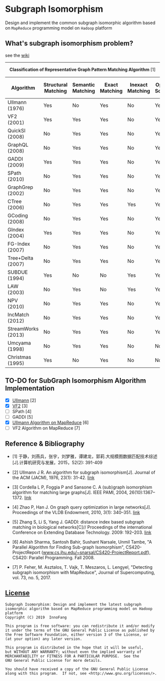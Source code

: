 # Subgraph Isomorphism

Design and implement the common subgraph isomorphic algorithm based on `MapReduce` programming model on `Hadoop` platform

## What's subgraph isomorphism problem?

see the [wiki](https://en.wikipedia.org/wiki/Subgraph_isomorphism_problem)

---

<div align="center">

<strong>Classification of Representative Graph Pattern Matching Algorithm</strong> [1]

</div>

| Algorithm | Structural Matching | Semantic Matching |  Exact Matching | Inexact Matching | Optimal Solution | Approximate Solution | Static Graph Matching | Dynamic Graph Matching |
| - | - | - | - | - | - | - | - | - |
| Ullmann <br/> (1976)      | Yes | No  | Yes | No  | Yes | No  | Yes | No  |
| VF2 <br/> (2001)          | Yes | Yes | Yes | No  | Yes | No  | Yes | No  |
| QuickSI <br/> (2008)      | No  | Yes | Yes | No  | Yes | No  | Yes | No  |
| GraphQL <br/> (2008)      | No  | Yes | Yes | No  | Yes | No  | Yes | No  |
| GADDI <br/> (2009)        | Yes | Yes | Yes | No  | Yes | No  | Yes | No  |
| SPath <br/> (2010)        | No  | Yes | Yes | No  | Yes | No  | Yes | No  |
| GraphGrep <br/> (2002)    | No  | Yes | Yes | No  | Yes | No  | Yes | Yes |
| CTree <br/> (2006)        | No  | Yes | Yes | Yes | Yes | No  | Yes | No  |
| GCoding <br/> (2008)      | No  | Yes | Yes | No  | Yes | No  | Yes | No  |
| GIndex <br/> (2004)       | Yes | Yes | Yes | No  | Yes | No  | Yes | No  |
| FG-Index <br/> (2007)     | No  | Yes | Yes | No  | Yes | No  | Yes | No  |
| Tree+Delta <br/> (2007)   | No  | Yes | Yes | No  | Yes | No  | Yes | No  |
| SUBDUE <br/> (1994)       | Yes | No  | No  | Yes | Yes | No  | Yes | No  |
| LAW <br/> (2003)          | No  | Yes | No  | Yes | Yes | No  | Yes | No  |
| NPV <br/> (2010)          | No  | Yes | Yes | No  | Yes | No  | Yes | Yes |
| IncMatch <br/> (2012)     | No  | Yes | Yes | No  | Yes | No  | Yes | Yes |
| StreamWorks <br/> (2013)  | No  | Yes | Yes | No  | Yes | No  | No  | Yes |
| Umcyama <br/> (1998)      | No  | Yes | Yes | No  | No  | Yes | Yes | No  |
| Christmas <br/> (1995)    | Yes | No  | Yes | No  | No  | Yes | Yes | No  |

## TO-DO for SubGraph Isomorphism Algorithm Implementation

 + [x] [Ullmann](./src/main/java/io/github/innofang/algorithm/impl/Ullmann.java) [2]
 + [x] [VF2](./src/main/java/io/github/innofang/algorithm/impl/VF2.java) [3]
 + [ ] SPath [4]
 + [ ] GADDI [5]
 + [x] [Ullmann Algorithm on MapReduce](./mapreduce/src/main/java/io/github/innofang/ullmann) [6]
 + [ ] VF2 Algorithm on MapReduce [7]
 
## Reference & Bibliography

 + [1] 于静，刘燕兵，张宇，刘梦雅，谭建龙，郭莉.大规模图数据匹配技术综述[J].计算机研究与发展，2015，52(2): 391-409

 + [2] Ullmann J R. An algorithm for subgraph isomorphism[J]. Journal of the ACM (JACM), 1976, 23(1): 31-42. [link](https://www.cs.bgu.ac.il/~dinitz/Course/SS-12/Ullman_Algorithm.pdf)

 + [3] Cordella L P, Foggia P and Sansone C. A (sub)graph isomorphism algorithm for matching large graphs[J]. IEEE PAMI, 2004, 26(10):1367–1372. [link](https://ieeexplore.ieee.org/document/1323804?arnumber=1323804&tag=1)

 + [4] Zhao P, Han J. On graph query optimization in large networks[J]. Proceedings of the VLDB Endowment, 2010, 3(1): 340–351. [link](https://www.vldb.org/pvldb/vldb2010/pvldb_vol3/R30.pdf)

 + [5] Zhang S, Li S, Yang J. GADDI: distance index based subgraph matching in biological networks[C]// Proceedings of the international Conference on Extending Database Technology. 2009: 192–203. [link](https://dl.acm.org/citation.cfm?id=1516384)

 + [6] Ashish Sharma, Santosh Bahir, Sushant Narsale, Unmil Tambe, "A  Parallel Algorithm for Finding Sub-graph Isomorphism", CS420-ProjectReport  (www.cs.jhu.edu/~snarsal/CS420-ProjectReport.pdf), CS420: Parallel Programming. Fall 2008.

 + [7] P. Feher, M. Asztalos, T. Vajk, T. Meszaros, L. Lengyel, "Detecting subgraph isomorphism with MapReduce", Journal of Supercomputing, vol. 73, no. 5, 2017.

## [License](./LICENSE)

    Subgraph Isomorphism: Design and implement the latest subgraph isomorphic algorithm based on MapReduce programming model on Hadoop platform
    Copyright (C) 2019  InnoFang

    This program is free software: you can redistribute it and/or modify
    it under the terms of the GNU General Public License as published by
    the Free Software Foundation, either version 3 of the License, or
    (at your option) any later version.

    This program is distributed in the hope that it will be useful,
    but WITHOUT ANY WARRANTY; without even the implied warranty of
    MERCHANTABILITY or FITNESS FOR A PARTICULAR PURPOSE.  See the
    GNU General Public License for more details.

    You should have received a copy of the GNU General Public License
    along with this program.  If not, see <http://www.gnu.org/licenses/>.
